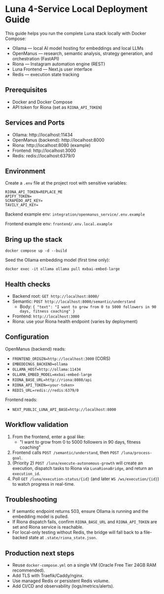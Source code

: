 # Luna 4-Service Local Deployment Guide

This guide helps you run the complete Luna stack locally with Docker Compose:

- Ollama — local AI model hosting for embeddings and local LLMs
- OpenManus — research, semantic analysis, strategy generation, and orchestration (FastAPI)
- Riona — Instagram automation engine (REST)
- Luna Frontend — Next.js user interface
- Redis — execution state tracking

## Prerequisites

- Docker and Docker Compose
- API token for Riona (set as `RIONA_API_TOKEN`)

## Services and Ports

- Ollama: http://localhost:11434
- OpenManus (backend): http://localhost:8000
- Riona: http://localhost:8080 (example)
- Frontend: http://localhost:3000
- Redis: redis://localhost:6379/0

## Environment

Create a `.env` file at the project root with sensitive variables:

```
RIONA_API_TOKEN=REPLACE_ME
APIFY_TOKEN=
SCRAPEDO_API_KEY=
TAVILY_API_KEY=
```

Backend example env: `integration/openmanus_service/.env.example`

Frontend example env: `frontend/.env.local.example`

## Bring up the stack

```
docker compose up -d --build
```

Seed the Ollama embedding model (first time only):

```
docker exec -it ollama ollama pull mxbai-embed-large
```

## Health checks

- Backend root: `GET http://localhost:8000/`
- Semantic: `POST http://localhost:8000/semantic/understand`
  - Body: `{ "text": "I want to grow from 0 to 5000 followers in 90 days, fitness coaching" }`
- Frontend: `http://localhost:3000`
- Riona: use your Riona health endpoint (varies by deployment)

## Configuration

OpenManus (backend) reads:

- `FRONTEND_ORIGIN=http://localhost:3000` (CORS)
- `EMBEDDINGS_BACKEND=ollama`
- `OLLAMA_HOST=http://ollama:11434`
- `OLLAMA_EMBED_MODEL=mxbai-embed-large`
- `RIONA_BASE_URL=http://riona:8080/api`
- `RIONA_API_TOKEN=<your-token>`
- `REDIS_URL=redis://redis:6379/0`

Frontend reads:

- `NEXT_PUBLIC_LUNA_API_BASE=http://localhost:8000`

## Workflow validation

1. From the frontend, enter a goal like:
   - "I want to grow from 0 to 5000 followers in 90 days, fitness coaching"
2. Frontend calls `POST /semantic/understand`, then `POST /luna/process-goal`.
3. (Priority 2) `POST /luna/execute-autonomous-growth` will create an execution, dispatch tasks to Riona via `LunaRionaBridge`, and return an `execution_id`.
4. Poll `GET /luna/execution-status/{id}` (and later `WS /ws/execution/{id}`) to watch progress in real-time.

## Troubleshooting

- If semantic endpoint returns 503, ensure Ollama is running and the embedding model is pulled.
- If Riona dispatch fails, confirm `RIONA_BASE_URL` and `RIONA_API_TOKEN` are set and Riona service is reachable.
- For local-only testing without Redis, the bridge will fall back to a file-backed state at `.state/riona_state.json`.

## Production next steps

- Reuse `docker-compose.yml` on a single VM (Oracle Free Tier 24GB RAM recommended).
- Add TLS with Traefik/Caddy/nginx.
- Use managed Redis or persistent Redis volume.
- Add CI/CD and observability (logs/metrics/alerts).
